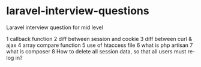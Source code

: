 # laravel-interview-questions
Laravel interview question for mid level


1	callback function
2	diff between session and cookie
3	diff between curl & ajax
4	array compare function
5	use of htaccess file
6	what is php artisan
7	what is composer
8	How to delete all session data, so that all users must re-log in?

